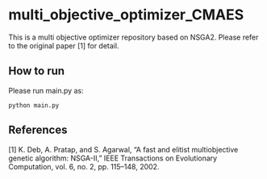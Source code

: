 # multi_objective_optimizer_CMAES
This is a multi objective optimizer repository based on NSGA2. Please refer to the original paper [1] for detail.

## How to run
Please run main.py as:

```linux cui
python main.py
```

## References
[1] K. Deb, A. Pratap, and S. Agarwal, “A fast and elitist multiobjective genetic algorithm: NSGA-II,” IEEE Transactions on Evolutionary Computation, vol. 6, no. 2, pp. 115–148, 2002.
